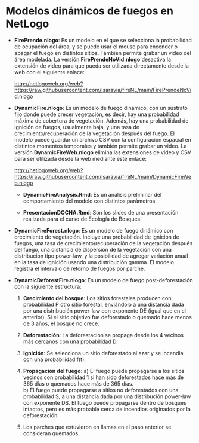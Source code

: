 # Modelos dinámicos de fuegos en NetLogo

* **FirePrende.nlogo**: Es un modelo en el que se selecciona la probabilidad de ocupación del área, y se puede usar el mouse para encender o apagar el fuego en distintos sitios. También permite grabar un video del área modelada. La versión **FirePrendeNoVid.nlogo** desactiva la extensión de video para que pueda ser utilizada directamente desde la web con el siguiente enlace:

   <http://netlogoweb.org/web?https://raw.githubusercontent.com/lsaravia/fireNL/main/FirePrendeNoVid.nlogo>

* **DynamicFire.nlogo**: Es un modelo de fuego dinámico, con un sustrato fijo donde puede crecer vegetación, es decir, hay una probabilidad máxima de cobertura de vegetación. Además, hay una probabilidad de ignición de fuegos, usualmente baja, y una tasa de crecimiento/recuperación de la vegetación después del fuego. El modelo puede guardar un archivo CSV con la configuración espacial en distintos momentos temporales y también permite grabar un video. La versión **DynamicFireWeb.nlogo** elimina las extensiones de video y CSV para ser utilizada desde la web mediante este enlace:

   <http://netlogoweb.org/web?https://raw.githubusercontent.com/lsaravia/fireNL/main/DynamicFireWeb.nlogo>

   * **DynamicFireAnalysis.Rmd**: Es un análisis preliminar del comportamiento del modelo con distintos parámetros.

   * **PresentacionDOCNA.Rmd**: Son los slides de una presentación realizada para el curso de Ecología de Bosques.

* **DynamicFireForest.nlogo**: Es un modelo de fuego dinámico con crecimiento de vegetación. Incluye una probabilidad de ignición de fuegos, una tasa de crecimiento/recuperación de la vegetación después del fuego, una distancia de dispersión de la vegetación con una distribución tipo power-law, y la posibilidad de agregar variación anual en la tasa de ignición usando una distribución gamma. El modelo registra el intervalo de retorno de fuegos por parche.

* **DynamicDeforestFire.nlogo**: Es un modelo de fuego post-deforestación con la siguiente estructura:

   1) **Crecimiento del bosque**: Los sitios forestales producen con probabilidad P otro sitio forestal, enviándolo a una distancia dada por una distribución power-law con exponente DE (igual que en el anterior). Si el sitio objetivo fue deforestado o quemado hace menos de 3 años, el bosque no crece.

   2) **Deforestación**: La deforestación se propaga desde los 4 vecinos más cercanos con una probabilidad D.

   3) **Ignición**: Se selecciona un sitio deforestado al azar y se incendia con una probabilidad f(t).

   4) **Propagación del fuego**: 
      a) El fuego puede propagarse a los sitios vecinos con probabilidad 1 si han sido deforestados hace más de 365 días o quemados hace más de 365 días.  
      b) El fuego puede propagarse a sitios no deforestados con una probabilidad S, a una distancia dada por una distribución power-law con exponente DS. El fuego puede propagarse dentro de bosques intactos, pero es más probable cerca de incendios originados por la deforestación.

   5) Los parches que estuvieron en llamas en el paso anterior se consideran quemados.

